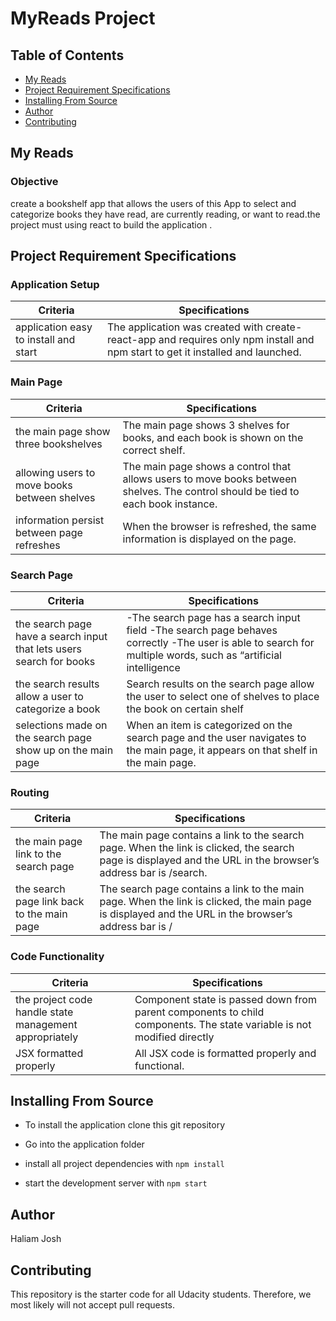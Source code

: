# MyReads Project

## Table of Contents

* [My Reads](#my_reads)
* [Project Requirement Specifications](#project-requirement-specifications)
* [Installing From Source](#installing-from-source)
* [Author](#author)
* [Contributing](#contributing)



## My Reads

### Objective

 create a bookshelf app that allows the users of this App to select and categorize books they  have read, are currently reading, or want to read.the project must using react to build the application .

## Project Requirement Specifications

### Application Setup
| Criteria                            | Specifications               |
| ------------------------------------| ---------------------------- |
|application easy to install and start|The application was created with create-react-app and requires only npm install and npm start to get it installed and launched.|


### Main Page
| Criteria                                   | Specifications                       |
| -------------------------------------------|--------------------------------------|
|the main page show three bookshelves        |The main page shows 3 shelves for books, and each book is shown on the correct shelf.|
|allowing users to move books between shelves|The main page shows a control that allows users to move books between shelves. The control should be tied to each book instance.|
|information persist between page refreshes  |When the browser is refreshed, the same information is displayed on the page.|


### Search Page
| Criteria                                                            | Specifications                        |
| --------------------------------------------------------------------|---------------------------------------|
| the search page have a search input that lets users search for books| -The search page has a search input field -The search page behaves correctly -The user is able to search for multiple words, such as “artificial intelligence|
|the search results allow a user to categorize a book                 |Search results on the search page allow the user to select one of shelves to place the book on certain shelf |
|selections made on the search page show up on the main page          |When an item is categorized on the search page and the user navigates to the main page, it appears on that shelf in the main page.|

### Routing
| Criteria                             | Specifications                            |
| ---------------------------------------- | --------------------------------------|
| the main page link to the search page    | The main page contains a link to the search page. When the link is clicked, the search page is displayed and the URL in the browser’s address bar is /search.|
|the search page link back to the main page| The search page contains a link to the main page. When the link is clicked, the main page is displayed and the URL in the browser’s address bar is / |

### Code Functionality
| Criteria                                             | Specifications                          |
| ----------------------------------------------------|----------------------------------------- |
|the project code handle state management appropriately|Component state is passed down from parent components to child components. The state variable is not modified directly |
|JSX formatted properly                                |All JSX code is formatted properly and functional.|


## Installing From Source
 - To install the application clone this git repository

 - Go into the application folder

 - install all project dependencies with `npm install`

 - start the development server with `npm start`

## Author
 Haliam Josh

## Contributing
This repository is the starter code for all Udacity students. Therefore, we most likely will not accept pull requests.
